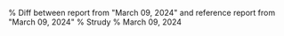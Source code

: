 % Diff between report from "March 09, 2024" and reference report from "March 09, 2024"
% Strudy
% March 09, 2024



